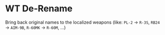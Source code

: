 # WT De-Rename

Bring back original names to the localized weapons (like: `PL-2` -> `R-3S`, `RB24` -> `AIM-9B`, `R-60MK` -> `R-60M`, ...)
